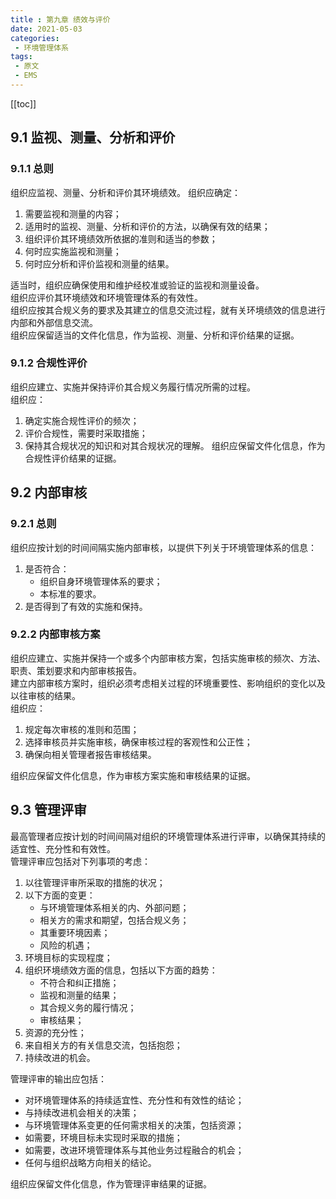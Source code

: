 ```yaml
---
title : 第九章 绩效与评价
date: 2021-05-03
categories:
 - 环境管理体系
tags:
 - 原文
 - EMS
---
```

[[toc]]
## 9.1 监视、测量、分析和评价
### 9.1.1 总则
组织应监视、测量、分析和评价其环境绩效。
组织应确定：
1. 需要监视和测量的内容；
2. 适用时的监视、测量、分析和评价的方法，以确保有效的结果；
3. 组织评价其环境绩效所依据的准则和适当的参数；
4. 何时应实施监视和测量；
5. 何时应分析和评价监视和测量的结果。

适当时，组织应确保使用和维护经校准或验证的监视和测量设备。    
组织应评价其环境绩效和环境管理体系的有效性。    
组织应按其合规义务的要求及其建立的信息交流过程，就有关环境绩效的信息进行内部和外部信息交流。    
组织应保留适当的文件化信息，作为监视、测量、分析和评价结果的证据。  
### 9.1.2 合规性评价
组织应建立、实施并保持评价其合规义务履行情况所需的过程。  
组织应：
1. 确定实施合规性评价的频次；
2. 评价合规性，需要时采取措施；
3. 保持其合规状况的知识和对其合规状况的理解。
组织应保留文件化信息，作为合规性评价结果的证据。  
## 9.2 内部审核
### 9.2.1 总则
组织应按计划的时间间隔实施内部审核，以提供下列关于环境管理体系的信息：  
1. 是否符合：
    + 组织自身环境管理体系的要求；
    + 本标准的要求。
2. 是否得到了有效的实施和保持。
### 9.2.2 内部审核方案
组织应建立、实施并保持一个或多个内部审核方案，包括实施审核的频次、方法、职责、策划要求和内部审核报告。  
建立内部审核方案时，组织必须考虑相关过程的环境重要性、影响组织的变化以及以往审核的结果。  
组织应：
1. 规定每次审核的准则和范围；
2. 选择审核员并实施审核，确保审核过程的客观性和公正性；
3. 确保向相关管理者报告审核结果。

组织应保留文件化信息，作为审核方案实施和审核结果的证据。
## 9.3 管理评审
最高管理者应按计划的时间间隔对组织的环境管理体系进行评审，以确保其持续的适宜性、充分性和有效性。  
管理评审应包括对下列事项的考虑：
1. 以往管理评审所采取的措施的状况；
2. 以下方面的变更：
    + 与环境管理体系相关的内、外部问题；
    + 相关方的需求和期望，包括合规义务；
    + 其重要环境因素；
    + 风险的机遇；
3. 环境目标的实现程度；
4. 组织环境绩效方面的信息，包括以下方面的趋势：
    + 不符合和纠正措施；
    + 监视和测量的结果；
    + 其合规义务的履行情况；
    + 审核结果；
5. 资源的充分性；
6. 来自相关方的有关信息交流，包括抱怨；
7. 持续改进的机会。

管理评审的输出应包括：
+ 对环境管理体系的持续适宜性、充分性和有效性的结论；
+ 与持续改进机会相关的决策；
+ 与环境管理体系变更的任何需求相关的决策，包括资源；
+ 如需要，环境目标未实现时采取的措施；
+ 如需要，改进环境管理体系与其他业务过程融合的机会；
+ 任何与组织战略方向相关的结论。

组织应保留文件化信息，作为管理评审结果的证据。